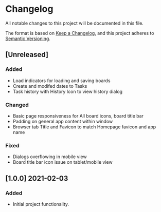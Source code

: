 # Changelog
All notable changes to this project will be documented in this file.

The format is based on [Keep a Changelog](https://keepachangelog.com/en/1.0.0/),
and this project adheres to [Semantic Versioning](https://semver.org/spec/v2.0.0.html).

## [Unreleased]

### Added
- Load indicators for loading and saving boards
- Create and modifed dates to Tasks
- Task history with History Icon to view history dialog

### Changed
- Basic page responsiveness for All board icons, board title bar
- Padding on general app content within window
- Browser tab Title and Favicon to match Homepage favicon and app name

### Fixed
- Dialogs overflowing in mobile view
- Board title bar icon issue on tablet/mobile view

## [1.0.0]  2021-02-03
### Added
- Initial project functionality.
